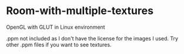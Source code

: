 # Room-with-multiple-textures
OpenGL with GLUT in Linux environment


.ppm not included as I don't have the license for the images I used. Try other .ppm files if you want to see textures. 
